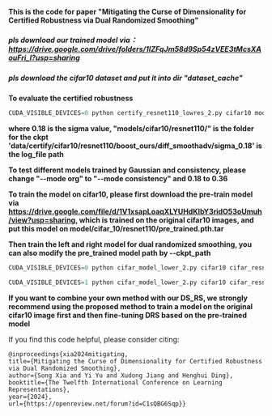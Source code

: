 
**This is the code for paper "Mitigating the Curse of Dimensionality for Certified Robustness via Dual Randomized Smoothing"**

##### pls download our trained model via： https://drive.google.com/drive/folders/1IZFqJm58d9Sp54zVEE3tMcsXAouFri_l?usp=sharing

##### pls download the cifar10 dataset and put it into dir "dataset_cache"

**To evaluate the certified robustness**

```python
CUDA_VISIBLE_DEVICES=0 python certify_resnet110_lowres_2.py cifar10 models/cifar10/resnet110/ 0.18 data/certify/cifar10/resnet110/org/sigma_0.18 --skip 5 --N 10000 --mode org
```
**where 0.18 is the sigma value, "models/cifar10/resnet110/" is the folder for the ckpt  'data/certify/cifar10/resnet110/boost_ours/diff_smoothadv/sigma_0.18' is the log_file path**

**To test different models trained by Gaussian and consistency, please change "--mode org" to "--mode consistency" and 0.18 to 0.36**




**To train the model on cifar10, please first download the pre-train model via https://drive.google.com/file/d/1V1xsapLoaqXLYUHdKIbY3ridO53oUmuh/view?usp=sharing, which is trained on the original cifar10 images, and put this model on model/cifar_10/resnet110/pre_trained.pth.tar**

**Then train the left and right model for dual randomized smoothing, you can also modify the pre_trained model path by --ckpt_path**

```python
CUDA_VISIBLE_DEVICES=0 python cifar_model_lower_2.py cifar10 cifar_resnet110 --sigma 0.18  --batch 256 --N 1 --lr 0.001 --out_dir models/cifar10/resnet110/  --pos r --scracth c_smoothadv_0.25 --mode org
```

```python
CUDA_VISIBLE_DEVICES=1 python cifar_model_lower_2.py cifar10 cifar_resnet110 --sigma 0.18  --batch 256 --N 1 --lr 0.001 --out_dir models/cifar10/resnet110/  --pos l --scracth c_smoothadv_0.25 --mode org
```
**If you want to combine your own method with our DS_RS, we strongly recommend using the proposed method to train a model on the original cifar10 image first and then fine-tuning DRS based on the pre-trained model**

If you find this code helpful, please consider citing:

```
@inproceedings{xia2024mitigating,
title={Mitigating the Curse of Dimensionality for Certified Robustness via Dual Randomized Smoothing},
author={Song Xia and Yi Yu and Xudong Jiang and Henghui Ding},
booktitle={The Twelfth International Conference on Learning Representations},
year={2024},
url={https://openreview.net/forum?id=C1sQBG6Sqp}}
```
